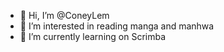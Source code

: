 - 👋 Hi, I’m @ConeyLem
- 👀 I’m interested in reading manga and manhwa
- 🌱 I’m currently learning on Scrimba
